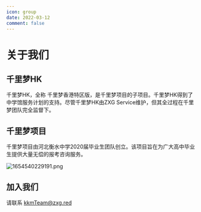 ```yaml
---
icon: group
date: 2022-03-12
comment: false
---
```


# 关于我们

## 千里梦HK

千里梦HK，全称 千里梦香港特区版，是千里梦项目的子项目。千里梦HK得到了中学馆服务计划的支持。尽管千里梦HK由ZXG Service维护，但其全过程在千里梦团队完全监督下。

## 千里梦项目

千里梦项目由河北衡水中学2020届毕业生团队创立。该项目旨在为广大高中毕业生提供大量无偿的报考咨询服务。

![1654540229191.png](https://pic.hanjiaming.com.cn/2022/06/07/b962979d702a8.png)

## 加入我们

请联系 kkmTeam@zxg.red